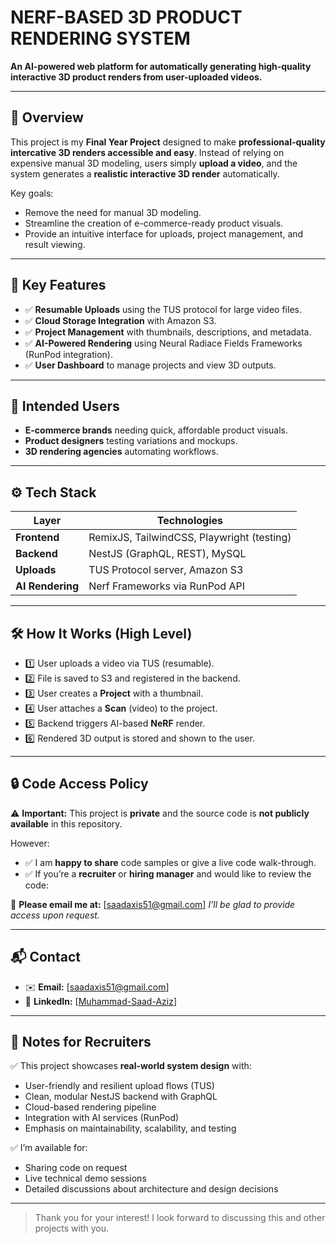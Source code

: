 #  NERF-BASED 3D PRODUCT RENDERING SYSTEM

**An AI-powered web platform for automatically generating high-quality interactive 3D product renders from user-uploaded videos.**

---

## 🚀 Overview

This project is my **Final Year Project** designed to make **professional-quality intercative 3D renders accessible and easy**. Instead of relying on expensive manual 3D modeling, users simply **upload a video**, and the system generates a **realistic interactive 3D render** automatically.

Key goals:

* Remove the need for manual 3D modeling.
* Streamline the creation of e-commerce-ready product visuals.
* Provide an intuitive interface for uploads, project management, and result viewing.

---

## 🎯 Key Features

* ✅ **Resumable Uploads** using the TUS protocol for large video files.
* ✅ **Cloud Storage Integration** with Amazon S3.
* ✅ **Project Management** with thumbnails, descriptions, and metadata.
* ✅ **AI-Powered Rendering** using Neural Radiace Fields Frameworks (RunPod integration).
* ✅ **User Dashboard** to manage projects and view 3D outputs.

---

## 👥 Intended Users

* **E-commerce brands** needing quick, affordable product visuals.
* **Product designers** testing variations and mockups.
* **3D rendering agencies** automating workflows.

---

## ⚙️ Tech Stack

| Layer            | Technologies                                           |
| ---------------- | ------------------------------------------------------ |
| **Frontend**     | RemixJS, TailwindCSS, Playwright (testing)             |
| **Backend**      | NestJS (GraphQL, REST), MySQL                          |
| **Uploads**      | TUS Protocol server, Amazon S3                         |
| **AI Rendering** | Nerf Frameworks via RunPod API                         |

---

## 🛠️ How It Works (High Level)

* 1️⃣ User uploads a video via TUS (resumable).
* 2️⃣ File is saved to S3 and registered in the backend.
* 3️⃣ User creates a **Project** with a thumbnail.
* 4️⃣ User attaches a **Scan** (video) to the project.
* 5️⃣ Backend triggers AI-based **NeRF** render.
* 6️⃣ Rendered 3D output is stored and shown to the user.

---

## 🔒 Code Access Policy

⚠️ **Important:**
This project is **private** and the source code is **not publicly available** in this repository.

However:

* ✅ I am **happy to share** code samples or give a live code walk-through.
* ✅ If you’re a **recruiter** or **hiring manager** and would like to review the code:

📧 **Please email me at:** \[[saadaxis51@gmail.com](mailto:saadaxis51@gmail.com)]
*I’ll be glad to provide access upon request.*

---


## 📬 Contact

* ✉️ **Email:** \[[saadaxis51@gmail.com](mailto:saadaxis51@gmail.com)]
* 💼 **LinkedIn:** \[[Muhammad-Saad-Aziz](https://www.linkedin.com/in/muhammad-saad-aziz-b2a053295/)]

---

## 📌 Notes for Recruiters

✅ This project showcases **real-world system design** with:

* User-friendly and resilient upload flows (TUS)
* Clean, modular NestJS backend with GraphQL
* Cloud-based rendering pipeline
* Integration with AI services (RunPod)
* Emphasis on maintainability, scalability, and testing

✅ I’m available for:

* Sharing code on request
* Live technical demo sessions
* Detailed discussions about architecture and design decisions

---

> Thank you for your interest! I look forward to discussing this and other projects with you.


